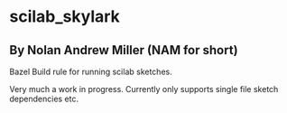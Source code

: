 # scilab_skylark
## By Nolan Andrew Miller (NAM for short)
Bazel Build rule for running scilab sketches.

Very much a work in progress. Currently only supports single file sketch dependencies etc.
